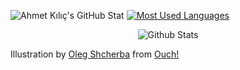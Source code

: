 

>




![Ahmet Kılıç's GitHub Stat](https://github-readme-stats.vercel.app/api?username=ahmetkkilic&show_icons=true&bg_color=00000000) [![Most Used Languages](https://github-readme-stats.vercel.app/api/top-langs/?username=ahmetkkilic&layout=compact&show_icons=true&bg_color=00000000)](https://github.com/ahmetkkilic/github-readme-stats) 




<p align="center">
        <img src="" alt="Github Stats" />
</p>

Illustration by <a href="https://icons8.com/illustrations/author/TQQ1qAnr9rn5">Oleg Shcherba</a> from <a href="https://icons8.com/illustrations">Ouch!</a>
